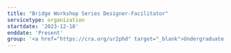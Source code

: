 ```yaml
---
title: "Bridge Workshop Series Designer-Facilitator"
servicetype: organization
startdate: '2023-12-18'
enddate: 'Present'
group: '<a href="https://cra.org/ur2phd" target="_blank">Undergraduate Research to PhD (UR2PhD) Program</a>, <a href="https://cra.org/" target="_blank">Computing Research Association (CRA)</a>'
---
```

